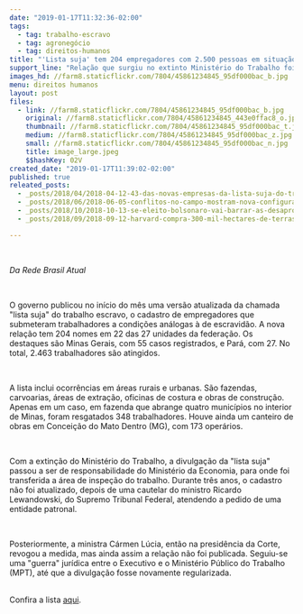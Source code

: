 ```yaml
---
date: "2019-01-17T11:32:36-02:00"
tags:
  - tag: trabalho-escravo
  - tag: agronegócio
  - tag: direitos-humanos
title: "'Lista suja' tem 204 empregadores com 2.500 pessoas em situação de escravidão\n"
support_line: "Relação que surgiu no extinto Ministério do Trabalho foi atualizada no início do ano e inclui áreas rurais e urbanas onde foram flagradas situações de servidão por dívida\n"
images_hd: //farm8.staticflickr.com/7804/45861234845_95df000bac_b.jpg
menu: direitos humanos
layout: post
files:
  - link: //farm8.staticflickr.com/7804/45861234845_95df000bac_b.jpg
    original: //farm8.staticflickr.com/7804/45861234845_443e0ffac8_o.jpg
    thumbnail: //farm8.staticflickr.com/7804/45861234845_95df000bac_t.jpg
    medium: //farm8.staticflickr.com/7804/45861234845_95df000bac_z.jpg
    small: //farm8.staticflickr.com/7804/45861234845_95df000bac_n.jpg
    title: image_large.jpeg
    $$hashKey: 02V
created_date: "2019-01-17T11:39:02-02:00"
published: true
releated_posts:
  - _posts/2018/04/2018-04-12-43-das-novas-empresas-da-lista-suja-do-trabalho-escravo-sao-do-agronegocio.md
  - _posts/2018/06/2018-06-05-conflitos-no-campo-mostram-nova-configuracao-constitucional-do-pais-afirma-professor.md
  - _posts/2018/10/2018-10-13-se-eleito-bolsonaro-vai-barrar-as-desapropriacoes-de-terras-denunciadas-por-trabalho-escravo.md
  - _posts/2018/09/2018-09-12-harvard-compra-300-mil-hectares-de-terras-e-gera-conflitos-com-comunidades-locais.md

---
```

<p>&nbsp;</p>

<p><em>Da Rede Brasil Atual&nbsp;</em></p>

<p>&nbsp;</p>

<p>O governo publicou no in&iacute;cio do m&ecirc;s uma vers&atilde;o atualizada da chamada &quot;lista suja&quot; do&nbsp;trabalho escravo, o cadastro de empregadores que submeteram trabalhadores a condi&ccedil;&otilde;es an&aacute;logas &agrave; de escravid&atilde;o. A nova rela&ccedil;&atilde;o tem 204 nomes em 22 das 27 unidades da federa&ccedil;&atilde;o. Os destaques s&atilde;o Minas Gerais, com 55 casos registrados, e Par&aacute;, com 27. No total, 2.463 trabalhadores s&atilde;o atingidos.</p>

<p>&nbsp;</p>

<p>A lista inclui ocorr&ecirc;ncias em &aacute;reas rurais e urbanas. S&atilde;o fazendas, carvoarias, &aacute;reas de extra&ccedil;&atilde;o, oficinas de costura e obras de constru&ccedil;&atilde;o. Apenas em um caso, em fazenda que abrange quatro munic&iacute;pios no interior de Minas, foram resgatados 348 trabalhadores. Houve ainda um canteiro de obras em Concei&ccedil;&atilde;o do Mato Dentro (MG), com 173 oper&aacute;rios.</p>

<p>&nbsp;</p>

<p>Com a extin&ccedil;&atilde;o do Minist&eacute;rio do Trabalho, a divulga&ccedil;&atilde;o da &quot;lista suja&quot; passou a ser de responsabilidade do Minist&eacute;rio da Economia, para onde foi transferida a &aacute;rea de inspe&ccedil;&atilde;o do trabalho. Durante tr&ecirc;s anos, o cadastro n&atilde;o foi atualizado, depois de uma cautelar do ministro Ricardo Lewandowski, do Supremo Tribunal Federal, atendendo a pedido de uma entidade patronal.</p>

<p>&nbsp;</p>

<p>Posteriormente, a ministra C&aacute;rmen L&uacute;cia, ent&atilde;o na presid&ecirc;ncia da Corte, revogou a medida, mas ainda assim a rela&ccedil;&atilde;o n&atilde;o foi publicada. Seguiu-se uma &quot;guerra&quot; jur&iacute;dica entre o Executivo e o Minist&eacute;rio P&uacute;blico do Trabalho (MPT), at&eacute; que a divulga&ccedil;&atilde;o fosse novamente regularizada.</p>

<p><br />
Confira a lista <a href="http://trabalho.gov.br/images/Documentos/SIT/cadastro-de-empregadores-2019.pdf">aqui</a>.&nbsp;</p>
